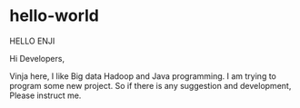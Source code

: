 # hello-world
HELLO ENJI 

Hi Developers,

Vinja here, I like Big data Hadoop and Java programming.
I am trying to program some new project.
So if there is any suggestion and development,
Please instruct me.
